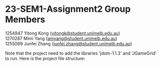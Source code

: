 # 23-SEM1-Assignment2 Group Members
1254947 Yitong Kong (yitongk@student.unimelb.edu.au) \
1270287 Mimi Yang (amyang@student.unimelb.edu.au) \
1255069 Junfei Zhang (junfei.zhang@student.unimelb.edu.au)

Note that the project need to add the libraries 'jdom-1.1.3' and 'JGameGrid' to run.
Here is the project file structure:

